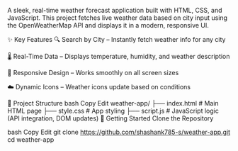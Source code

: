 A sleek, real-time weather forecast application built with HTML, CSS, and JavaScript. This project fetches live weather data based on city input using the OpenWeatherMap API and displays it in a modern, responsive UI.

✨ Key Features
🔍 Search by City – Instantly fetch weather info for any city

🌡️ Real-Time Data – Displays temperature, humidity, and weather description

🎨 Responsive Design – Works smoothly on all screen sizes

☁️ Dynamic Icons – Weather icons update based on conditions

📂 Project Structure
bash
Copy
Edit
weather-app/
├── index.html         # Main HTML page
├── style.css          # App styling
├── script.js          # JavaScript logic (API integration, DOM updates)
🚀 Getting Started
Clone the Repository

bash
Copy
Edit
git clone https://github.com/shashank785-s/weather-app.git
cd weather-app
